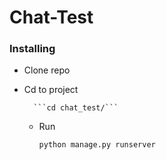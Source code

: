 # Chat-Test

### Installing

- Clone repo
- Cd to project
    
        ```cd chat_test/```
    
    - Run
    
        ```python manage.py runserver```


